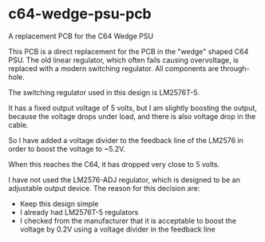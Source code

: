 # c64-wedge-psu-pcb
A replacement PCB for the C64 Wedge PSU

This PCB is a direct replacement for the PCB in the "wedge" shaped C64 PSU.
The old linear regulator, which often fails causing overvoltage, is replaced with a modern switching regulator.
All components are through-hole.

The switching regulator used in this design is LM2576T-5.

It has a fixed output voltage of 5 volts, but I am slightly boosting the output, because the voltage drops under load, and there is also voltage drop in the cable.

So I have added a voltage divider to the feedback line of the LM2576 in order to boost the voltage to ~5.2V.

When this reaches the C64, it has dropped very close to 5 volts.

I have not used the LM2576-ADJ regulator, which is designed to be an adjustable output device. The reason for this decision are:
* Keep this design simple
* I already had LM2576T-5 regulators
* I checked from the manufacturer that it is acceptable to boost the voltage by 0.2V using a voltage divider in the feedback line

